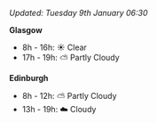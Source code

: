 *Updated: Tuesday 9th January 06:30*

**Glasgow**

* 8h - 16h: :sunny: Clear
* 17h - 19h: :partly_sunny: Partly Cloudy

**Edinburgh**

* 8h - 12h: :partly_sunny: Partly Cloudy
* 13h - 19h: :cloud: Cloudy
